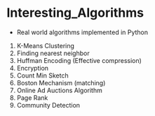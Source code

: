 # Interesting_Algorithms

- Real world algorithms implemented in Python

1. K-Means Clustering
2. Finding nearest neighbor
3. Huffman Encoding (Effective compression)
4. Encryption
5. Count Min Sketch
6. Boston Mechanism (matching)
7. Online Ad Auctions Algorithm
8. Page Rank
9. Community Detection

